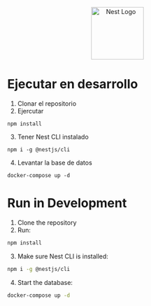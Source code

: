 <p align="center">
  <a href="http://nestjs.com/" target="blank"><img src="https://nestjs.com/img/logo-small.svg" width="120" alt="Nest Logo" /></a>
</p>

# Ejecutar en desarrollo

1. Clonar el repositorio
2. Ejercutar
```
npm install
```
3. Tener Nest CLI instalado
```
npm i -g @nestjs/cli
```
4. Levantar la base de datos
```
docker-compose up -d
```
# Run in Development

1. Clone the repository  
2. Run:

```bash
npm install
```

3. Make sure Nest CLI is installed:

```bash
npm i -g @nestjs/cli
```

4. Start the database:

```bash
docker-compose up -d
```
